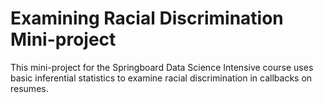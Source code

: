 # Examining Racial Discrimination Mini-project

This mini-project for the Springboard Data Science Intensive course uses basic inferential statistics to examine racial discrimination in callbacks on resumes.